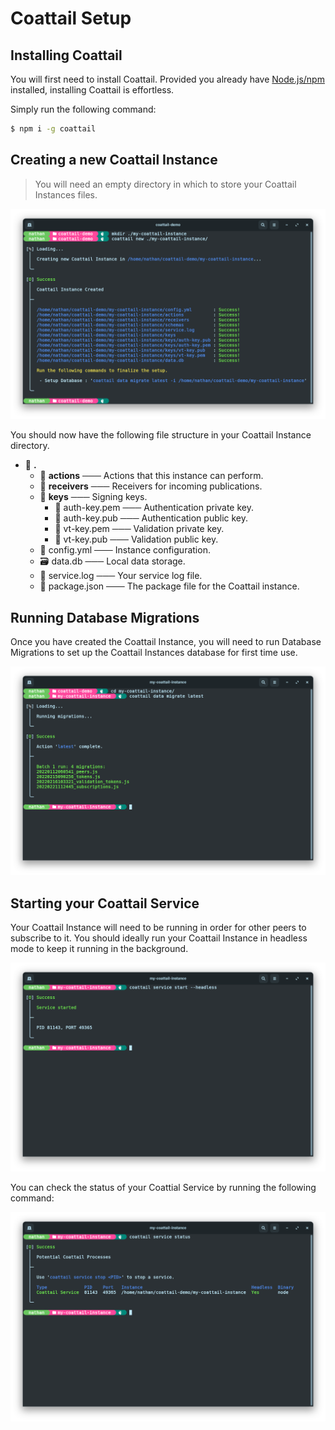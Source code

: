 # Coattail Setup

## Installing Coattail

You will first need to install Coattail. Provided you already have [Node.js/npm](https://nodejs.org/en/download/) installed, installing Coattail is effortless.

Simply run the following command:
```sh
$ npm i -g coattail
```

## Creating a new Coattail Instance

> You will need an empty directory in which to store your Coattail Instances files.

![Create New Coattail Instance](./images/new-instance.png)

You should now have the following file structure in your Coattail Instance directory.

- 📂 __.__
   - 📂 __actions__ ─── Actions that this instance can perform.
   - 📂 __receivers__ ─── Receivers for incoming publications.
   - 📂 __keys__ ─── Signing keys.
     - 🔑 auth\-key.pem ─── Authentication private key.
     - 🔑 auth\-key.pub ─── Authentication public key.
     - 🔑 vt\-key.pem ─── Validation private key.
     - 🔑 vt\-key.pub ─── Validation public key.
   - 📄 config.yml ─── Instance configuration.
   - 🗃️ data.db ─── Local data storage.
   - 📄 service.log ─── Your service log file.
   - 📄 package.json ─── The package file for the Coattail instance.

## Running Database Migrations

Once you have created the Coattail Instance, you will need to run Database Migrations to set up the Coattail Instances database for first time use.

![Run Database Migrations](./images/migrate.png)

## Starting your Coattail Service

Your Coattail Instance will need to be running in order for other peers to subscribe to it. You should ideally run your Coattail Instance in headless mode to keep it running in the background.

![Start Coattail Service](./images/start-service.png)

You can check the status of your Coattial Service by running the following command:

![Coattail Service Status](./images/service-status.png)